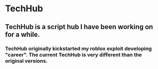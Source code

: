 # TechHub 

## TechHub is a script hub I have been working on for a while. 
### TechHub originally kickstarted my roblox exploit developing "career". The current TechHub is very different than the original versions.
